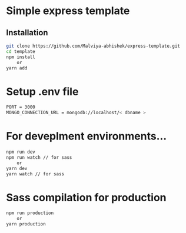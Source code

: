 # Simple express template 

## Installation

```sh
git clone https://github.com/Malviya-abhishek/express-template.git
cd template
npm install
    or
yarn add
```

# Setup .env file

```sh
PORT = 3000
MONGO_CONNECTION_URL = mongodb://localhost/< dbname >
```

# For deveplment environments...

```sh
npm run dev
npm run watch // for sass
    or
yarn dev
yarn watch // for sass
```

# Sass compilation for production 
```sh
npm run production
    or
yarn production
```
